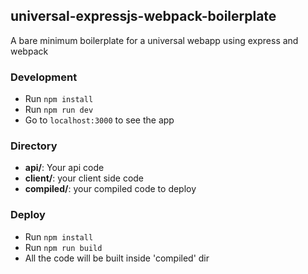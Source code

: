 ## universal-expressjs-webpack-boilerplate
A bare minimum boilerplate for a universal webapp using express and webpack

### Development
* Run `npm install`
* Run `npm run dev`
* Go to `localhost:3000` to see the app

### Directory
* **api/**: Your api code
* **client/**: your client side code
* **compiled/**: your compiled code to deploy

### Deploy
* Run `npm install`
* Run `npm run build`
* All the code will be built inside 'compiled' dir
